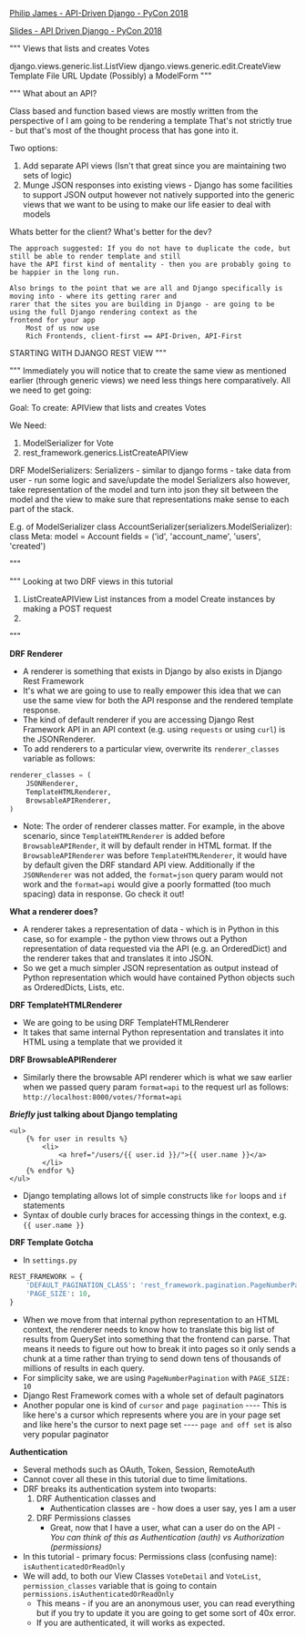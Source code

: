 [Philip James - API-Driven Django - PyCon 2018](https://www.youtube.com/watch?v=w0xgJ5C9Be8)

[Slides - API Driven Django - PyCon 2018](https://speakerdeck.com/phildini/api-driven-django)

"""
Views that lists and creates Votes

django.views.generic.list.ListView
django.views.generic.edit.CreateView
Template File
URL Update
(Possibly) a ModelForm
"""

"""
What about an API?

Class based and function based views are mostly written from the perspective of I am going to be rendering a template
    That's not strictly true - but that's most of the thought process that has gone into it.

Two options:
1. Add separate API views (Isn't that great since you are maintaining two sets of logic)
2. Munge JSON responses into existing views - Django has some facilities to support JSON output however not natively 
supported into the generic views that we want to be using to make our life easier to deal with models


Whats better for the client?
What's better for the dev?

    The approach suggested: If you do not have to duplicate the code, but still be able to render template and still 
    have the API first kind of mentality - then you are probably going to be happier in the long run.
    
    Also brings to the point that we are all and Django specifically is moving into - where its getting rarer and 
    rarer that the sites you are building in Django - are going to be using the full Django rendering context as the 
    frontend for your app
        Most of us now use
        Rich Frontends, client-first == API-Driven, API-First
    
STARTING WITH DJANGO REST VIEW
"""

"""
Immediately you will notice that to create the same view as mentioned earlier (through generic views) we need less 
things here comparatively. All we need to get going:

Goal: To create: APIView that lists and creates Votes

We Need:
1. ModelSerializer for Vote
2. rest_framework.generics.ListCreateAPIView

DRF ModelSerializers:
    Serializers - similar to django forms - take data from user - run some logic and save/update the model
        Serializers also however, take representation of the model and turn into json
            they sit between the model and the view to make sure that representations make sense to each part of the 
            stack.

E.g. of ModelSerializer
class AccountSerializer(serializers.ModelSerializer):
    class Meta:
        model = Account
        fields = ('id', 'account_name', 'users', 'created')

"""

"""
Looking at two DRF views in this tutorial
1. ListCreateAPIView
    List instances from a model
    Create instances by making a POST request
2. 
"""

**DRF Renderer**
- A renderer is something that exists in Django by also exists in Django Rest Framework
- It's what we are going to use to really empower this idea that we can use the same view for both the API response 
and the rendered template response.
- The kind of default renderer if you are accessing Django Rest Framework API in an API context (e.g. using 
`requests` or using `curl`) is the JSONRenderer.
- To add renderers to a particular view, overwrite its `renderer_classes` variable as follows:
```python
renderer_classes = (
    JSONRenderer,
    TemplateHTMLRenderer,
    BrowsableAPIRenderer,
)
```
- Note: The order of renderer classes matter. For example, in the above scenario, since `TemplateHTMLRenderer` is 
added before `BrowsableAPIRender`, it will by default render in HTML format. If the `BrowsableAPIRenderer` was before
 `TemplateHTMLRenderer`, it would have by default given the DRF standard API view.
 Additionally if the `JSONRenderer` was not added, the `format=json` query param would not work and the `format=api` 
 would give a poorly formatted (too much spacing) data in response. Go check it out! 

**What a renderer does?**
- A renderer takes a representation of data - which is in Python in this case, so for example - the python view 
throws out a Python representation of data requested via the API (e.g. an OrderedDict) and the renderer takes that 
and translates it into JSON.
- So we get a much simpler JSON representation as output instead of Python representation which would have contained 
Python objects such as OrderedDicts, Lists, etc.

**DRF TemplateHTMLRenderer**
- We are going to be using DRF TemplateHTMLRenderer
- It takes that same internal Python representation and translates it into HTML using a template that we provided it

**DRF BrowsableAPIRenderer**
- Similarly there the browsable API renderer which is what we saw earlier when we passed query param `format=api` to 
the request url as follows: `http://localhost:8000/votes/?format=api`

**_Briefly_ just talking about Django templating**
```jinja2
<ul>
    {% for user in results %}
        <li>
            <a href="/users/{{ user.id }}/">{{ user.name }}</a>
        </li>
    {% endfor %}
</ul>
```
- Django templating allows lot of simple constructs like `for` loops and `if` statements
- Syntax of double curly braces for accessing things in the context, e.g. `{{ user.name }}`

**DRF Template Gotcha**
- In `settings.py`
```python
REST_FRAMEWORK = {
    'DEFAULT_PAGINATION_CLASS': 'rest_framework.pagination.PageNumberPagination',
    'PAGE_SIZE': 10,
}
```
- When we move from that internal python representation to an HTML context, the renderer needs to know how to 
translate this big list of results from QuerySet into something that the frontend can parse. That means it needs to 
figure out how to break it into pages so it only sends a chunk at a time rather than trying to send down tens of 
thousands of millions of results in each query.
- For simplicity sake, we are using `PageNumberPagination` with `PAGE_SIZE: 10`
- Django Rest Framework comes with a whole set of default paginators
- Another popular one is kind of `cursor` and `page pagination`
---- This is like here's a cursor which represents where you are in your page set and like here's the cursor to next 
page set
---- `page and off set` is also very popular paginator


**Authentication**

- Several methods such as OAuth, Token, Session, RemoteAuth
- Cannot cover all these in this tutorial due to time limitations.
- DRF breaks its authentication system into twoparts:
    1. DRF Authentication classes and
        - Authentication classes are - how does a user say, yes I am a user
    2. DRF Permissions classes 
        - Great, now that I have a user, what can a user do on the API
_- You can think of this as Authentication (auth) vs Authorization (permissions)_
- In this tutorial - primary focus: Permissions class (confusing name): `isAuthenticatedOrReadOnly`
- We will add, to both our View Classes `VoteDetail` and `VoteList`,
  `permission_classes` variable that is going to contain
  `permissions.isAuthenticatedOrReadOnly`
  -   This means - if you are an anonymous user, you can read everything
      but if you try to update it you are going to get some sort of 40x
      error.
  - If you are authenticated, it will works as expected.